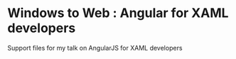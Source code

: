 Windows to Web : Angular for XAML developers
==============

Support files for my talk on AngularJS for XAML developers
